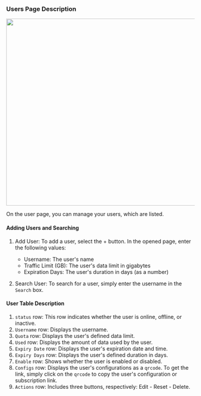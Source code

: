 ### Users Page Description

<p align="center">
 <img src="https://github.com/user-attachments/assets/1be823ef-97ed-44dc-aae9-51f2ab2f72e2" width="700" height="500">
</p>

On the user page, you can manage your users, which are listed.

#### Adding Users and Searching

1.  Add User: To add a user, select the + button. In the opened page, enter the following values:

    *   Username: The user's name
    *   Traffic Limit (GB): The user's data limit in gigabytes
    *   Expiration Days: The user's duration in days (as a number)

2.  Search User: To search for a user, simply enter the username in the `Search` box.

#### User Table Description

1.  `status` row: This row indicates whether the user is online, offline, or inactive.
2.  `Username` row: Displays the username.
3.  `Quota` row: Displays the user's defined data limit.
4.  `Used` row: Displays the amount of data used by the user.
5.  `Expiry Date` row: Displays the user's expiration date and time.
6.  `Expiry Days` row: Displays the user's defined duration in days.
7.  `Enable` row: Shows whether the user is enabled or disabled.
8.  `Configs` row: Displays the user's configurations as a `qrcode`. To get the link, simply click on the `qrcode` to copy the user's configuration or subscription link.
9.  `Actions` row: Includes three buttons, respectively: Edit - Reset - Delete.